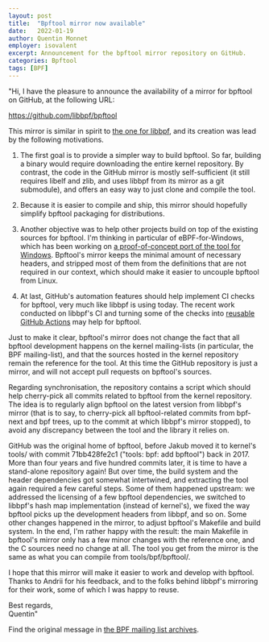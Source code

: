 ```yaml
---
layout: post
title:  "Bpftool mirror now available"
date:   2022-01-19
author: Quentin Monnet
employer: isovalent
excerpt: Announcement for the bpftool mirror repository on GitHub.
categories: Bpftool
tags: [BPF]
---
```


"Hi, I have the pleasure to announce the availability of a mirror for
bpftool on GitHub, at the following URL:

<https://github.com/libbpf/bpftool>

This mirror is similar in spirit to [the one for libbpf][0], and its
creation was lead by the following motivations.

1. The first goal is to provide a simpler way to build bpftool. So far,
building a binary would require downloading the entire kernel
repository. By contrast, the code in the GitHub mirror is mostly
self-sufficient (it still requires libelf and zlib, and uses libbpf from
its mirror as a git submodule), and offers an easy way to just clone and
compile the tool.

2. Because it is easier to compile and ship, this mirror should
hopefully simplify bpftool packaging for distributions.

3. Another objective was to help other projects build on top of the
existing sources for bpftool. I'm thinking in particular of
eBPF-for-Windows, which has been working on [a proof-of-concept port of
the tool for Windows][1]. Bpftool's mirror keeps the minimal amount of
necessary headers, and stripped most of them from the definitions that
are not required in our context, which should make it easier to uncouple
bpftool from Linux.

4. At last, GitHub's automation features should help implement CI checks
for bpftool, very much like libbpf is using today. The recent work
conducted on libbpf's CI and turning some of the checks into [reusable
GitHub Actions][2] may help for bpftool.

Just to make it clear, bpftool's mirror does not change the fact that
all bpftool development happens on the kernel mailing-lists (in
particular, the BPF mailing-list), and that the sources hosted in the
kernel repository remain the reference for the tool. At this time the
GitHub repository is just a mirror, and will not accept pull requests on
bpftool's sources.

Regarding synchronisation, the repository contains a script which should
help cherry-pick all commits related to bpftool from the kernel
repository. The idea is to regularly align bpftool on the latest version
from libbpf's mirror (that is to say, to cherry-pick all bpftool-related
commits from bpf-next and bpf trees, up to the commit at which libbpf's
mirror stopped), to avoid any discrepancy between the tool and the
library it relies on.

GitHub was the original home of bpftool, before Jakub moved it to
kernel's tools/ with commit 71bb428fe2c1 ("tools: bpf: add bpftool")
back in 2017. More than four years and five hundred commits later, it is
time to have a stand-alone repository again! But over time, the build
system and the header dependencies got somewhat intertwined, and
extracting the tool again required a few careful steps. Some of them
happened upstream: we addressed the licensing of a few bpftool
dependencies, we switched to libbpf's hash map implementation (instead
of kernel's), we fixed the way bpftool picks up the development headers
from libbpf, and so on. Some other changes happened in the mirror, to
adjust bpftool's Makefile and build system. In the end, I'm rather happy
with the result: the main Makefile in bpftool's mirror only has a few
minor changes with the reference one, and the C sources need no change
at all. The tool you get from the mirror is the same as what you can
compile from tools/bpf/bpftool/.

I hope that this mirror will make it easier to work and develop with
bpftool. Thanks to Andrii for his feedback, and to the folks behind
libbpf's mirroring for their work, some of which I was happy to reuse.

Best regards,<br />
Quentin"

[0]: https://github.com/libbpf/libbpf
[1]: https://github.com/dthaler/bpftool
[2]: https://github.com/libbpf/ci

Find the original message in
[the BPF mailing list archives](https://lore.kernel.org/all/267a35a6-a045-c025-c2d9-78afbf6fc325@isovalent.com/).
